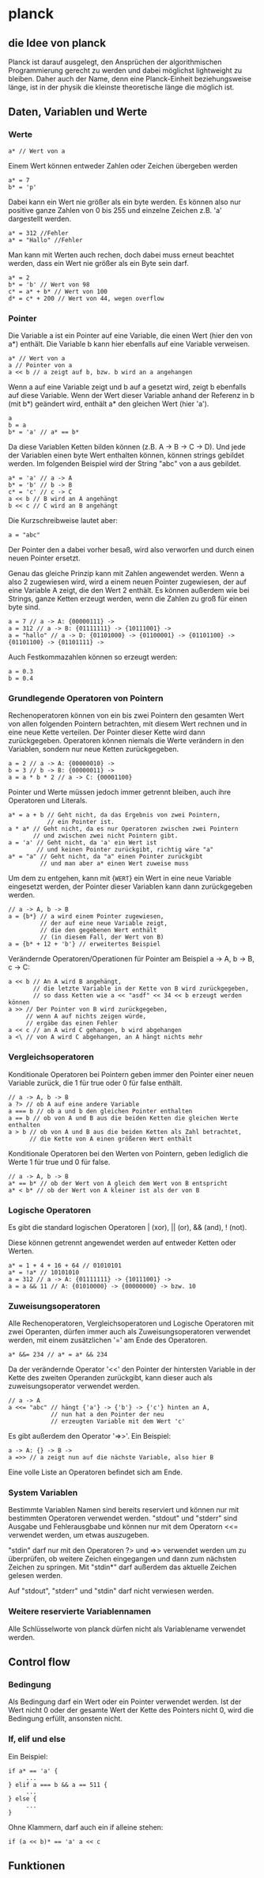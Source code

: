 # planck
## die Idee von planck
Planck ist darauf ausgelegt, den Ansprüchen der algorithmischen Programmierung gerecht zu werden
und dabei möglichst lightweight zu bleiben.
Daher auch der Name, denn eine Planck-Einheit beziehungsweise länge,
ist in der physik die kleinste theoretische länge die möglich ist.
## Daten, Variablen und Werte

### Werte
```
a* // Wert von a
```

Einem Wert können entweder Zahlen oder Zeichen übergeben werden

```
a* = 7
b* = 'p'
```

Dabei kann ein Wert nie größer als ein byte werden.
Es können also nur positive ganze Zahlen von 0 bis 255
und einzelne Zeichen z.B. 'a' dargestellt werden.

```
a* = 312 //Fehler
a* = "Hallo" //Fehler
```

Man kann mit Werten auch rechen,
doch dabei muss erneut beachtet werden,
dass ein Wert nie größer als ein Byte sein darf.

```
a* = 2
b* = 'b' // Wert von 98
c* = a* + b* // Wert von 100 
d* = c* + 200 // Wert von 44, wegen overflow
```
<!--
    01100100 + 11001000 = 01|00101100
    100      +      200 =   |44
-->

### Pointer

Die Variable a ist ein Pointer auf eine Variable,
die einen Wert (hier den von a*) enthält. 
Die Variable b kann hier ebenfalls auf eine Variable verweisen. 

```
a* // Wert von a
a // Pointer von a
a << b // a zeigt auf b, bzw. b wird an a angehangen
```

Wenn a auf eine Variable zeigt und b auf a gesetzt wird, zeigt b ebenfalls auf diese Variable.
Wenn der Wert dieser Variable anhand der Referenz in b (mit b*) geändert wird,
enthält a* den gleichen Wert (hier 'a').

```
a
b = a
b* = 'a' // a* == b* 
```

Da diese Variablen Ketten bilden können (z.B. A -> B -> C -> D).
Und jede der Variablen einen byte Wert enthalten können,
können strings gebildet werden.
Im folgenden Beispiel wird der String "abc" von a aus gebildet.

```
a* = 'a' // a -> A
b* = 'b' // b -> B
c* = 'c' // c -> C
a << b // B wird an A angehängt
b << c // C wird an B angehängt
```

Die Kurzschreibweise lautet aber:

```
a = "abc"
```

Der Pointer den a dabei vorher besaß,
wird also verworfen und durch einen neuen Pointer ersetzt.

Genau das gleiche Prinzip kann mit Zahlen angewendet werden. 
Wenn a also 2 zugewiesen wird,
wird a einem neuen Pointer zugewiesen,
der auf eine Variable A zeigt, die den Wert 2 enthält.
Es können außerdem wie bei Strings, ganze Ketten erzeugt werden,
wenn die Zahlen zu groß für einen byte sind.

```
a = 7 // a -> A: {00000111} ->
a = 312 // a -> B: {01111111} -> {10111001} ->
a = "hallo" // a -> D: {01101000} -> {01100001} -> {01101100} -> {01101100} -> {01101111} ->
```

Auch Festkommazahlen können so erzeugt werden:

```
a = 0.3
b = 0.4
```

### Grundlegende Operatoren von Pointern

Rechenoperatoren können von ein bis zwei Pointern den gesamten Wert
von allen folgenden Pointern betrachten,
mit diesem Wert rechnen und in eine neue Kette verteilen.
Der Pointer dieser Kette wird dann zurückgegeben.
Operatoren können niemals die Werte verändern in den Variablen,
sondern nur neue Ketten zurückgegeben.
```
a = 2 // a -> A: {00000010} ->
b = 3 // b -> B: {00000011} -> 
a = a * b * 2 // a -> C: {00001100}
```

Pointer und Werte müssen jedoch immer getrennt bleiben,
auch ihre Operatoren und Literals. <!-- TODO: vielleicht bis auf manche Operatoren -->

```
a* = a + b // Geht nicht, da das Ergebnis von zwei Pointern,
           // ein Pointer ist.
a * a* // Geht nicht, da es nur Operatoren zwischen zwei Pointern
       // und zwischen zwei nicht Pointern gibt.
a = 'a' // Geht nicht, da 'a' ein Wert ist
        // und keinen Pointer zurückgibt, richtig wäre "a"
a* = "a" // Geht nicht, da "a" einen Pointer zurückgibt
         // und man aber a* einen Wert zuweise muss
```

Um dem zu entgehen, kann mit {```WERT```} ein Wert in eine neue Variable eingesetzt werden,
der Pointer dieser Variablen kann dann zurückgegeben werden.

```
// a -> A, b -> B
a = {b*} // a wird einem Pointer zugewiesen,
         // der auf eine neue Variable zeigt,
         // die den gegebenen Wert enthält
         // (in diesem Fall, der Wert von B)
a = {b* + 12 + 'b'} // erweitertes Beispiel
```

Verändernde Operatoren/Operationen für Pointer am Beispiel a -> A, b -> B, c -> C:
```
a << b // An A wird B angehängt,
       // die letzte Variable in der Kette von B wird zurückgegeben,
       // so dass Ketten wie a << "asdf" << 34 << b erzeugt werden können
a >> // Der Pointer von B wird zurückgegeben,
     // wenn A auf nichts zeigen würde,
     // ergäbe das einen Fehler
a << c // an A wird C gehangen, b wird abgehangen
a <\ // von A wird C abgehangen, an A hängt nichts mehr
```

### Vergleichsoperatoren

Konditionale Operatoren bei Pointern
geben immer den Pointer einer neuen Variable zurück,
die 1 für true oder 0 für false enthält.

```
// a -> A, b -> B
a ?> // ob A auf eine andere Variable
a === b // ob a und b den gleichen Pointer enthalten
a == b // ob von A und B aus die beiden Ketten die gleichen Werte enthalten
a > b // ob von A und B aus die beiden Ketten als Zahl betrachtet,
      // die Kette von A einen größeren Wert enthält
```

Konditionale Operatoren bei den Werten von Pointern,
geben lediglich die Werte 1 für true und 0 für false.

```
// a -> A, b -> B
a* == b* // ob der Wert von A gleich dem Wert von B entspricht
a* < b* // ob der Wert von A kleiner ist als der von B
```

### Logische Operatoren

Es gibt die standard logischen Operatoren
| (xor), || (or), && (and), ! (not).

Diese können getrennt angewendet werden auf entweder
Ketten oder Werten.

```
a* = 1 + 4 + 16 + 64 // 01010101
a* = !a* // 10101010
a = 312 // a -> A: {01111111} -> {10111001} ->
a = a && 11 // A: {01010000} -> {00000000} -> bzw. 10
```

### Zuweisungsoperatoren

Alle Rechenoperatoren, Vergleichsoperatoren und Logische Operatoren
mit zwei Operanten, dürfen immer auch als Zuweisungsoperatoren
verwendet werden, mit einem zusätzlichen '=' am Ende des Operatoren.

```
a* &&= 234 // a* = a* && 234
```

Da der verändernde Operator '<<'
den Pointer der hintersten Variable in der Kette des zweiten Operanden zurückgibt,
kann dieser auch als zuweisungsoperator verwendet werden. 

```
// a -> A
a <<= "abc" // hängt {'a'} -> {'b'} -> {'c'} hinten an A,
            // nun hat a den Pointer der neu
            // erzeugten Variable mit dem Wert 'c'
```

Es gibt außerdem den Operator '=>>'. Ein Beispiel:

```
a -> A: {} -> B ->
a =>> // a zeigt nun auf die nächste Variable, also hier B
```

Eine volle Liste an Operatoren befindet sich am Ende. <!-- TODO: Am Ende-->

### System Variablen

Bestimmte Variablen Namen sind bereits reserviert und können nur mit bestimmten Operatoren verwendet werden.
"stdout" und "stderr" sind Ausgabe und Fehlerausgbabe und können nur mit dem Operatorn <<= verwendet werden,
um etwas auszugeben.

"stdin" darf nur mit den Operatoren ?> und =>> verwendet werden um zu überprüfen,
ob weitere Zeichen eingegangen und dann zum nächsten Zeichen zu springen.
Mit "stdin*" darf außerdem das aktuelle Zeichen gelesen werden.

Auf "stdout", "stderr" und "stdin" darf nicht verwiesen werden.

### Weitere reservierte Variablennamen

Alle Schlüsselworte von planck dürfen nicht als Variablename verwendet werden.

## Control flow

### Bedingung

Als Bedingung darf ein Wert oder ein Pointer verwendet werden.
Ist der Wert nicht 0 oder der gesamte Wert der Kette des Pointers nicht 0,
wird die Bedingung erfüllt, ansonsten nicht.

### If, elif und else

Ein Beispiel:

```
if a* == 'a' {
     ...
} elif a === b && a == 511 {
     ...
} else {
     ...
}
```

Ohne Klammern, darf auch ein if alleine stehen:
```
if (a << b)* == 'a' a << c
```

## Funktionen
